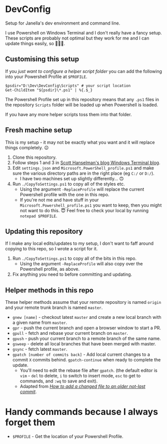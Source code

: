 # DevConfig

Setup for Janella's dev environment and command line.

I use Powershell on Windows Terminal and I don't really have a fancy setup. These scripts are probably not optimal but they work for me and I can update things easily, so 🤷‍♀️😁.

## Customising this setup

If you _just want to configure a helper script folder_ you can add the following into your Powershell Profile at `$PROFILE`.

```pwsh
$psdir="D:\Dev\DevConfig\Scripts" # your script location
Get-ChildItem "${psdir}\*.ps1" | %{.$_}
```

The Powershell Profile set up in this repository means that any `.ps1` files in the repository `Scripts` folder will be loaded up when Powershell is loaded.

If you have any more helper scripts toss them into that folder.

## Fresh machine setup

This is my setup - it may not be exactly what you want and it will replace things completely. 😉

1. Clone this repository.
2. Follow steps 1 and 3 in [Scott Hanselman's blog Windows Terminal blog](https://www.hanselman.com/blog/how-to-make-a-pretty-prompt-in-windows-terminal-with-powerline-nerd-fonts-cascadia-code-wsl-and-ohmyposh).
3. Edit `settings.json` and `Microsoft.PowerShell_profile.ps1` and make sure the various directory paths are in the right place (eg `C:/` or `D:/`).
    * I have two machines set up slightly differently... 🙃
4. Run `./CopyToSettings.ps1` to copy all of the styles etc. 
    * Using the argument `-ReplaceProfile` will replace the current Powershell profile with the one in this repo.
    * If you're not me and have stuff in your `Microsoft.Powershell_profile.ps1` you want to keep, then you might not want to do this. 😇 Feel free to check your local by running `notepad $PROFILE`.

## Updating this repository
If I make any local edits/updates to my setup, I don't want to faff around copying to this repo, so I wrote a script for it.

1. Run `./CopyToSettings.ps1` to copy all of the bits in this repo.
    * Using the argument `-ReplaceProfile` will also copy over the Powershell profile, as above.
2. Fix anything you need to before committing and updating.

## Helper methods in this repo

These helper methods assume that your remote repository is named `origin` and your remote trunk branch is named `master`.

* `gnew [name]` - checkout latest `master` and create a new local branch with a given name from `master`.
* `gpr` - push the current branch and open a browser window to start a PR.
* `gpull` - fetch and rebase your current branch on `master`.
* `gpush` - push your current branch to a remote branch of the same name.
* `gsweep` - delete all local branches that have been merged with master.
* `gsync` - fetch latest `master`.
* `gpatch [number of commits back]` - Add local current changes to a commit `X` commits behind. `gpatch-continue` when ready to complete the update.
    * You'll need to edit the rebase file after `gpatch`. (the default editor is `vim` - `del` to delete, `i` to switch to insert mode, `esc` to get to commands, and `:wq` to save and exit).
    * Adapted from _[How to add a changed file to an older not-last commit](https://stackoverflow.com/questions/2719579/how-to-add-a-changed-file-to-an-older-not-last-commit-in-git)_.

# Handy commands because I always forget them
* `$PROFILE` - Get the location of your Powershell Profile.